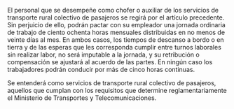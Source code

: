 El personal que se desempeñe como chofer o auxiliar de los servicios de transporte rural colectivo de pasajeros se regirá por el artículo precedente. Sin perjuicio de ello, podrán pactar con su empleador una jornada ordinaria de trabajo de ciento ochenta horas mensuales distribuidas en no menos de veinte días al mes. En ambos casos, los tiempos de descanso a bordo o en tierra y de las esperas que les corresponda cumplir entre turnos laborales sin realizar labor, no será imputable a la jornada, y su retribución o compensación se ajustará al acuerdo de las partes. En ningún caso los trabajadores podrán conducir por más de cinco horas continuas.

Se entenderá como servicios de transporte rural colectivo de pasajeros, aquellos que cumplan con los requisitos que determine reglamentariamente el Ministerio de Transportes y Telecomunicaciones.